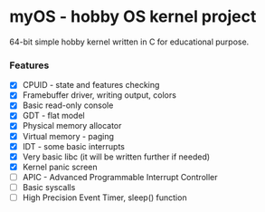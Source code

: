# myOS - hobby OS kernel project
64-bit simple hobby kernel written in C for educational purpose.

### Features
- [x] CPUID - state and features checking
- [x] Framebuffer driver, writing output, colors
- [x] Basic read-only console
- [x] GDT - flat model
- [x] Physical memory allocator
- [x] Virtual memory - paging
- [x] IDT - some basic interrupts
- [x] Very basic libc (it will be written further if needed)
- [x] Kernel panic screen
- [ ] APIC - Advanced Programmable Interrupt Controller
- [ ] Basic syscalls
- [ ] High Precision Event Timer, sleep() function